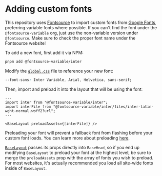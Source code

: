# Adding custom fonts

This repository uses [Fontsource](https://fontsource.org/) to import custom fonts from [Google Fonts](https://fonts.google.com), preferring variable fonts where possible. If you can't find the font under the `@fontsource-variable` org, just use the non-variable version under `@fontsource`. Make sure to check the proper font name under the Fontsource website!

To add a new font, first add it via NPM:

```bash
pnpm add @fontsource-variable/inter
```

Modify the [`global.css`](../src/styles/global.css) file to reference your new font:

```css
--font-sans: Inter Variable, Arial, Helvetica, sans-serif;
```

Then, import and preload it into the layout that will be using the font:

```astro
---
import inter from "@fontsource-variable/inter";
import interFile from "@fontsource-variable/inter/files/inter-latin-wght-normal.woff2?url";
---

<BaseLayout preloadAssets={[interFile]} />
```

Preloading your font will prevent a fallback font from flashing before your custom font loads. You can learn more about preloading [here](https://fontsource.org/docs/getting-started/preload).

[`BaseLayout`](../src/layouts//BaseLayout.astro) passes its props directly into `BaseHead`, so if you end up modifying `BaseLayout` to preload your font at the highest level, be sure to merge the `preloadAssets` prop with the array of fonts you wish to preload. For most websites, it's actually recommended you load all site-wide fonts inside of `BaseLayout`.
